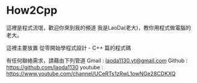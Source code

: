 # How2Cpp
這裡是程式流氓，歡迎你來到我的頻道
我是LaoDa(老大)，教你用程式做電腦的老大。

這裡主要放置 從零開始學程式設計 - C++ 篇的程式碼

有任何聯絡需求，請藉由下列管道
Gmail : laoda1130.yt@gmail.com
Github : https://github.com/laoda1130
youtube : https://www.youtube.com/channel/UCeRTs1zRwL1owNGe28CDKXQ